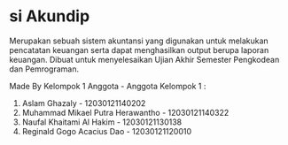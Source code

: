 # si Akundip
Merupakan sebuah sistem akuntansi yang digunakan untuk melakukan pencatatan keuangan serta dapat menghasilkan output berupa laporan keuangan.
Dibuat untuk menyelesaikan Ujian Akhir Semester Pengkodean dan Pemrograman.

Made By Kelompok 1
Anggota - Anggota Kelompok 1 :
1. Aslam Ghazaly - 12030121140202
2. Muhammad Mikael Putra Herawantho - 12030121140322
3. Naufal Khaitami Al Hakim - 12030121130138
4. Reginald Gogo Acacius Dao - 12030121120010
